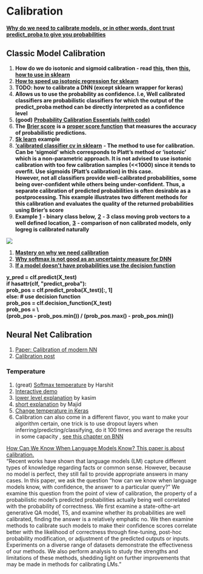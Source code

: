 # Calibration

[**Why do we need to calibrate models, or in other words, dont trust predict\_proba to give you probabilities**](https://towardsdatascience.com/pythons-predict-proba-doesn-t-actually-predict-probabilities-and-how-to-fix-it-f582c21d63fc)

## **Classic Model Calibration**

1. **How do we do isotonic and sigmoid calibration - read**  [**this**](http://tullo.ch/articles/speeding-up-isotonic-regression/)**, then** [**this**](http://fastml.com/classifier-calibration-with-platts-scaling-and-isotonic-regression/)**,** [**how to use in sklearn**](https://stats.stackexchange.com/questions/263393/scikit-correct-way-to-calibrate-classifiers-with-calibratedclassifiercv)
2. [**How to speed up isotonic regression for sklearn**](http://tullo.ch/articles/speeding-up-isotonic-regression/)
3. **TODO: how to calibrate a DNN (except sklearn wrapper for keras)**
4. **Allows us to use the probability as confidence. I.e, Well calibrated classifiers are probabilistic classifiers for which the output of the predict\_proba method can be directly interpreted as a confidence level**
5. **(good)** [**Probability Calibration Essentials (with code)**](https://medium.com/analytics-vidhya/probability-calibration-essentials-with-code-6c446db74265)
6. **The** [**Brier score**](https://en.wikipedia.org/wiki/Brier\_score) **is a** [**proper score function**](https://en.wikipedia.org/wiki/Scoring\_rule#ProperScoringRules) **that measures the accuracy of probabilistic predictions.**
7. [**Sk learn**](http://scikit-learn.org/stable/auto\_examples/calibration/plot\_calibration\_curve.html#sphx-glr-auto-examples-calibration-plot-calibration-curve-py) **example**
8. [**‘calibrated classifier cv in sklearn**](http://scikit-learn.org/stable/modules/generated/sklearn.calibration.CalibratedClassifierCV.html#sklearn.calibration.CalibratedClassifierCV) **- The method to use for calibration. Can be ‘sigmoid’ which corresponds to Platt’s method or ‘isotonic’ which is a non-parametric approach. It is not advised to use isotonic calibration with too few calibration samples (<<1000) since it tends to overfit. Use sigmoids (Platt’s calibration) in this case.**\
   **However, not all classifiers provide well-calibrated probabilities, some being over-confident while others being under-confident. Thus, a separate calibration of predicted probabilities is often desirable as a postprocessing. This example illustrates two different methods for this calibration and evaluates the quality of the returned probabilities using Brier’s score**&#x20;
9. **Example** [**1**](http://scikit-learn.org/stable/auto\_examples/calibration/plot\_calibration.html#sphx-glr-auto-examples-calibration-plot-calibration-py) **- binary class below,** [**2**](http://scikit-learn.org/stable/auto\_examples/calibration/plot\_calibration\_multiclass.html#sphx-glr-auto-examples-calibration-plot-calibration-multiclass-py) **- 3 class moving prob vectors to a well defined location,** [**3**](http://scikit-learn.org/stable/auto\_examples/calibration/plot\_compare\_calibration.html#sphx-glr-auto-examples-calibration-plot-compare-calibration-py) **- comparison of non calibrated models, only logreg is calibrated naturally**

![](https://lh4.googleusercontent.com/pgzEadilkxa1ihkvs-8aw5wBnxfAaBBfLsutGQ38mAWcANEKQEOowO\_6A5O6tbaj7DgeRt1vDBk74IYCFBqQX61lTo5YHhFE5NXJu7J5XYYsRzhjLIyoeaPz59WlF4NDDjUNgzsp)

1. [**Mastery on why we need calibration**](https://machinelearningmastery.com/calibrated-classification-model-in-scikit-learn/)
2. [**Why softmax is not good as an uncertainty measure for DNN**](https://stats.stackexchange.com/questions/309642/why-is-softmax-output-not-a-good-uncertainty-measure-for-deep-learning-models)
3. [**If a model doesn't have probabilities use the decision function**](http://scikit-learn.org/stable/auto\_examples/calibration/plot\_calibration\_curve.html#sphx-glr-auto-examples-calibration-plot-calibration-curve-py)

**y\_pred = clf.predict(X\_test)**\
&#x20;       **if hasattr(clf, "predict\_proba"):**\
&#x20;           **prob\_pos = clf.predict\_proba(X\_test)\[:, 1]**\
&#x20;       **else:  # use decision function**\
&#x20;           **prob\_pos = clf.decision\_function(X\_test)**\
&#x20;           **prob\_pos = \\**\
&#x20;               **(prob\_pos - prob\_pos.min()) / (prob\_pos.max() - prob\_pos.min())**

## **Neural Net Calibration**

1. [Paper: Calibration of modern NN](https://arxiv.org/pdf/1706.04599.pdf)
2. [Calibration post](http://geoffpleiss.com/nn\_calibration)

### Temperature

1. (great) [Softmax temperature](https://medium.com/mlearning-ai/softmax-temperature-5492e4007f71) by Harshit
2. [Interactive demo](https://lukesalamone.github.io/posts/what-is-temperature/)
3. [lower level explanation](http://www.kasimte.com/2020/02/14/how-does-temperature-affect-softmax-in-machine-learning.html) by kasim
4. [short explanation](https://medium.com/@majid.ghafouri/why-should-we-use-temperature-in-softmax-3709f4e0161) by Majid
5. [Change temperature in Keras](https://stackoverflow.com/questions/37246030/how-to-change-the-temperature-of-a-softmax-output-in-keras)
6. Calibration can also come in a different flavor, you want to make your algorithm certain, one trick is to use dropout layers when inferring/predicting/classifying, do it 100 times and average the results in some capacity , [see this chapter on BNN](https://docs.google.com/document/d/1dXELAcJn9KCPSRMDvZoumUyHx8K8Yn7wfFxesSpbNCM/edit#heading=h.slqfz2k65bd2)

[How Can We Know When Language Models Know? This paper is about calibration.\
](http://phontron.com/paper/jiang20lmcalibration.pdf)“Recent works have shown that language models (LM) capture different types of knowledge regarding facts or common sense. However, because no model is perfect, they still fail to provide appropriate answers in many cases. In this paper, we ask the question “how can we know when language models know, with confidence, the answer to a particular query?” We examine this question from the point of view of calibration, the property of a probabilistic model’s predicted probabilities actually being well correlated with the probability of correctness. We first examine a state-ofthe-art generative QA model, T5, and examine whether its probabilities are well calibrated, finding the answer is a relatively emphatic no. We then examine methods to calibrate such models to make their confidence scores correlate better with the likelihood of correctness through fine-tuning, post-hoc probability modification, or adjustment of the predicted outputs or inputs. Experiments on a diverse range of datasets demonstrate the effectiveness of our methods. We also perform analysis to study the strengths and limitations of these methods, shedding light on further improvements that may be made in methods for calibrating LMs.”
